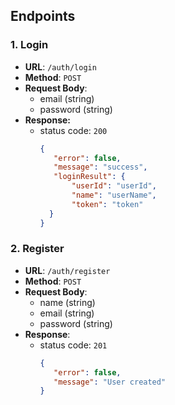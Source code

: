## Endpoints
### 1. Login
- **URL**: `/auth/login`
- **Method**: `POST`
- **Request Body**:
   - email (string)
   - password (string)
- **Response:**
   - status code: `200`
      ```json
      {
         "error": false,
         "message": "success",
         "loginResult": {
             "userId": "userId",
             "name": "userName",
             "token": "token"
        }
      }
      ```

### 2. Register
- **URL**: `/auth/register`
- **Method**: `POST`
- **Request Body**:
   - name (string)
   - email (string)
   - password (string)
- **Response**:
   - status code: `201`
     ```json
     {
        "error": false,
        "message": "User created"
     }
     ```
     
